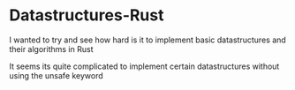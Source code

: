 # Datastructures-Rust

I wanted to try and see how hard is it to implement basic datastructures and their algorithms in Rust

It seems its quite complicated to implement certain datastructures without using the unsafe keyword
